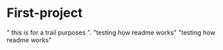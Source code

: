 # First-project
" this is for a trail purposes ". 
"testing how readme works"
"testing how readme works"
